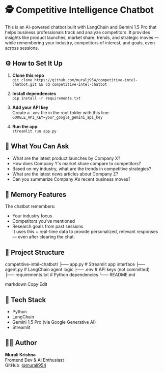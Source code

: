 # 🕵️ Competitive Intelligence Chatbot

This is an AI-powered chatbot built with LangChain and Gemini 1.5 Pro that helps business professionals track and analyze competitors. It provides insights like product launches, market share, trends, and strategic moves — while remembering your industry, competitors of interest, and goals, even across sessions.

## ⚙️ How to Set It Up

1. **Clone this repo**  
   `git clone https://github.com/murali954/competitive-intel-chatbot.git && cd competitive-intel-chatbot`

2. **Install dependencies**  
   `pip install -r requirements.txt`

3. **Add your API key**  
   Create a `.env` file in the root folder with this line:  
   `GOOGLE_API_KEY=your_google_gemini_api_key`

4. **Run the app**  
   `streamlit run app.py`

## 💬 What You Can Ask

- What are the latest product launches by Company X?
- How does Company Y's market share compare to competitors?
- Based on my industry, what are the trends in competitive strategies?
- What are the latest news articles about Company Z?
- Can you summarize Company A’s recent business moves?

## 🧠 Memory Features

The chatbot remembers:
- Your industry focus
- Competitors you’ve mentioned
- Research goals from past sessions  
It uses this + real-time data to provide personalized, relevant responses — even after clearing the chat.

## 📁 Project Structure

competitive-intel-chatbot/ ├── app.py # Streamlit app interface ├── agent.py # LangChain agent logic ├── .env # API keys (not committed) ├── requirements.txt # Python dependencies └── README.md 

markdown
Copy
Edit

## 📌 Tech Stack

- Python
- LangChain
- Gemini 1.5 Pro (via Google Generative AI)
- Streamlit

## 👨‍💻 Author

**Murali Krishna**  
Frontend Dev & AI Enthusiast  
GitHub: [@murali954](https://github.com/murali954)

